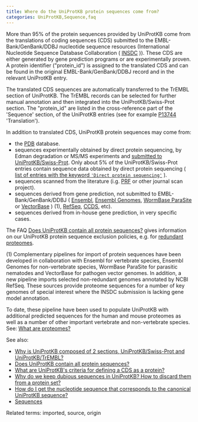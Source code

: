 ```yaml
---
title: Where do the UniProtKB protein sequences come from?
categories: UniProtKB,Sequence,faq
---
```


More than 95% of the protein sequences provided by UniProtKB come from the translations of coding sequences (CDS) submitted to the EMBL-Bank/GenBank/DDBJ nucleotide sequence resources (International Nucleotide Sequence Database Collaboration ( [INSDC](http://www.insdc.org/) )). These CDS are either generated by gene prediction programs or are experimentally proven. A protein identifier ("protein\_id") is assigned to the translated CDS and can be found in the original EMBL-Bank/GenBank/DDBJ record and in the relevant UniProtKB entry.

The translated CDS sequences are automatically transferred to the TrEMBL section of UniProtKB. The TrEMBL records can be selected for further manual annotation and then integrated into the UniProtKB/Swiss-Prot section. The "protein\_id" are listed in the cross-reference part of the 'Sequence' section, of the UniProtKB entries (see for example [P13744](https://www.uniprot.org/uniprotkb/P13744#sequences) 'Translation').

In addition to translated CDS, UniProtKB protein sequences may come from:

-   the [PDB](http://www.wwpdb.org/) database.
-   sequences experimentally obtained by direct protein sequencing, by Edman degradation or MS/MS experiments and [submitted to UniProtKB/Swiss-Prot](http://www.uniprot.org/help/submissions). Only about 5% of the UniProtKB/Swiss-Prot entries contain sequence data obtained by direct protein sequencing ( [list of entries with the keyword `'Direct protein sequencing'`](https://www.uniprot.org/uniprotkb/?query=keyword:KW-0903) ).
-   sequences scanned from the literature (i.g. [PRF](http://www.genome.ad.jp/dbget-bin/www%5Fbfind?prf) or other journal scan project).
-   sequences derived from gene prediction, not submitted to EMBL-Bank/GenBank/DDBJ ( [Ensembl](http://www.ensembl.org/), [Ensembl Genomes](http://ensemblgenomes.org/), [WormBase ParaSite](http://parasite.wormbase.org/) or [VectorBase](https://www.vectorbase.org/) ) (1), [RefSeq](https://www.ncbi.nlm.nih.gov/RefSeq/), [CCDS](https://www.ncbi.nlm.nih.gov/projects/CCDS/CcdsBrowse.cgi), etc).
-   sequences derived from in-house gene prediction, in very specific cases.

The FAQ [Does UniProtKB contain all protein sequences?](http://www.uniprot.org/help/uniprotkb%5Fcoverage) gives information on our UniProtKB protein sequence exclusion policies, e.g. for [redundant proteomes](http://www.uniprot.org/help/proteome%5Fredundancy).

\(1\) Complementary pipelines for import of protein sequences have been developed in collaboration with Ensembl for vertebrate species, Ensembl Genomes for non-vertebrate species, WormBase ParaSite for parasitic nematodes and VectorBase for pathogen vector genomes. In addition, a new pipeline imports selected non-redundant genomes annotated by NCBI RefSeq. These sources provide proteome sequences for a number of key genomes of special interest where the INSDC submission is lacking gene model annotation.

To date, these pipeline have been used to populate UniProtKB with additional predicted sequences for the human and mouse proteomes as well as a number of other important vertebrate and non-vertebrate species. See: [What are proteomes?](http://www.uniprot.org/help/proteome)

See also:

-   [Why is UniProtKB composed of 2 sections, UniProtKB/Swiss-Prot and UniProtKB/TrEMBL?](http://www.uniprot.org/help/uniprotkb%5Fsections)
-   [Does UniProtKB contain all protein sequences?](http://www.uniprot.org/help/uniprotkb%5Fcoverage)
-   [What are UniProtKB's criteria for defining a CDS as a protein?](http://www.uniprot.org/help/cds%5Fprotein%5Fdefinition)
-   [Why do we keep dubious sequences in UniProtKB? How to discard them from a protein set?](http://www.uniprot.org/help/dubious%5Fsequences)
-   [How do I get the nucleotide sequence that corresponds to the canonical UniProtKB sequence?](http://www.uniprot.org/help/canonical%5Fnucleotide)
-   [Sequences](https://www.uniprot.org/help/sequences)

Related terms: imported, source, origin

